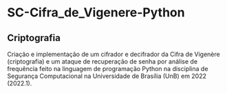 # SC-Cifra_de_Vigenere-Python
## Criptografia

Criação e implementação de um cifrador e decifrador da Cifra de Vigenère (criptografia) e um ataque de recuperação de senha por análise de frequência feito na linguagem de programação Python na disciplina de Segurança Computacional na Universidade de Brasília (UnB) em 2022 (2022.1).

